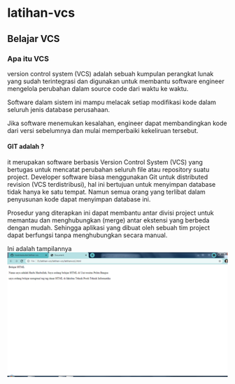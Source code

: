 # latihan-vcs
## Belajar VCS

### Apa itu VCS

 <p>version control system (VCS) adalah sebuah kumpulan perangkat lunak yang sudah terintegrasi dan digunakan untuk membantu software engineer mengelola perubahan dalam source code dari waktu ke waktu.<p>

<p>Software dalam sistem ini mampu melacak setiap modifikasi kode dalam seluruh jenis database perusahaan. 

Jika software menemukan kesalahan, engineer dapat membandingkan kode dari versi sebelumnya dan mulai memperbaiki kekeliruan tersebut.<p>

#### GIT adalah ?

<p>it merupakan software berbasis Version Control System (VCS) yang bertugas untuk mencatat perubahan seluruh file atau repository suatu project. Developer software biasa menggunakan Git untuk distributed revision (VCS terdistribusi), hal ini bertujuan untuk menyimpan database tidak hanya ke satu tempat. Namun semua orang yang terlibat dalam penyusunan kode dapat menyimpan database ini.

Prosedur yang diterapkan ini dapat membantu antar divisi project untuk memantau dan menghubungkan (merge) antar ekstensi yang berbeda dengan mudah. Sehingga aplikasi yang dibuat oleh sebuah tim project dapat berfungsi tanpa menghubungkan secara manual.<p>

Ini adalah tampilannya
![Gambar1](screenshoot/ss1.png)

